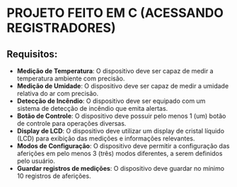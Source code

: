 # PROJETO FEITO EM C (ACESSANDO REGISTRADORES)

## Requisitos:
- **Medição de Temperatura**: O dispositivo deve ser capaz de medir a temperatura ambiente com 
precisão.
- **Medição de Umidade**: O dispositivo deve ser capaz de medir a umidade relativa do ar com 
precisão.
- **Detecção de Incêndio**: O dispositivo deve ser equipado com um sistema de detecção de incêndio
que emita alertas.
- **Botão de Controle**: O dispositivo deve possuir pelo menos 1 (um) botão de controle para 
operações diversas.
- **Display de LCD**: O dispositivo deve utilizar um display de cristal líquido (LCD) para exibição das 
medições e informações relevantes.
- **Modos de Configuração**: O dispositivo deve permitir a configuração das aferições em pelo 
menos 3 (três) modos diferentes, a serem definidos pelo usuário.
- **Guardar registros de medições**: O dispositivo deve guardar no mínimo 10 registros de 
aferições. 
